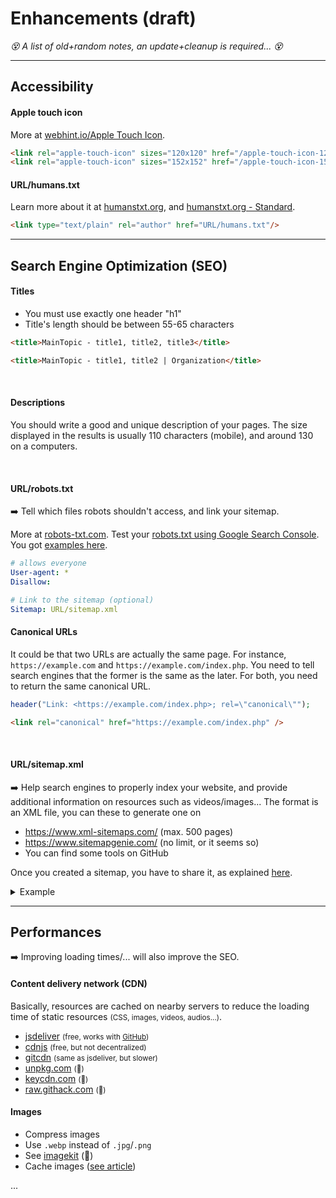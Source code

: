 # Enhancements (draft)

*😵 A list of old+random notes, an update+cleanup is required... 😵*

<hr class="sep-both">

## Accessibility

<div class="row row-cols-md-2"><div>

#### Apple touch icon

More at [webhint.io/Apple Touch Icon](https://webhint.io/docs/user-guide/hints/hint-apple-touch-icons/).

```html
<link rel="apple-touch-icon" sizes="120x120" href="/apple-touch-icon-120x120.png" />
<link rel="apple-touch-icon" sizes="152x152" href="/apple-touch-icon-152x152.png" />
```
</div><div>

#### URL/humans.txt

Learn more about it at [humanstxt.org](https://humanstxt.org/),
and [humanstxt.org - Standard](https://humanstxt.org/Standard.html).

```html
<link type="text/plain" rel="author" href="URL/humans.txt"/>
```
</div></div>

<hr class="sep-both">

## Search Engine Optimization (SEO)

<div class="row row-cols-md-2 mt-3"><div>

#### Titles

* You must use exactly one header "h1"
* Title's length should be between 55-65 characters

```html
<title>MainTopic - title1, title2, title3</title>
```

```html
<title>MainTopic - title1, title2 | Organization</title>
```

<br>

#### Descriptions

You should write a good and unique description of your pages. The size displayed in the results is usually 110 characters (mobile), and around 130 on a computers.

<br>

#### URL/robots.txt

➡️ Tell which files robots shouldn't access, and link your sitemap.

More at [robots-txt.com](http://robots-txt.com/). Test your [robots.txt using Google Search Console](http://robots-txt.com/ressources/robots-txt-tester/). You got [examples here](http://robots-txt.com/ressources/).

```yaml
# allows everyone
User-agent: *
Disallow:

# Link to the sitemap (optional)
Sitemap: URL/sitemap.xml
```
</div><div>

#### Canonical URLs

It could be that two URLs are actually the same page. For instance, `https://example.com` and `https://example.com/index.php`. You need to tell search engines that the former is the same as the later. For both, you need to return the same canonical URL.

```php
header("Link: <https://example.com/index.php>; rel=\"canonical\"");
```

```html
<link rel="canonical" href="https://example.com/index.php" />
```

<br>

#### URL/sitemap.xml

➡️ Help search engines to properly index your website, and provide additional information on resources such as videos/images... The format is an XML file, you can these to generate one on

* <https://www.xml-sitemaps.com/> (max. 500 pages)
* <https://www.sitemapgenie.com/> (no limit, or it seems so)
* You can find some tools on GitHub

Once you created a sitemap, you have to share it, as explained [here](https://ahrefs.com/blog/submit-website-to-search-engines/).

<details class="details-e">
<summary>Example</summary>

```xml
<?xml version="1.0" encoding="UTF-8" ?>
<urlset xmlns:xsi="http://www.w3.org/2001/XMLSchema-instance"
        xmlns="http://www.sitemaps.org/schemas/sitemap/0.9"
        xsi:schemaLocation="http://www.sitemaps.org/schemas/sitemap/0.9
            https://www.sitemaps.org/schemas/sitemap/0.9/sitemap.xsd">
    <url>
        <loc>https://blog.quentinra.dev/</loc>
        <lastmod>2021-08-27T18:11:59+02:00</lastmod>
        <priority>1.00</priority>
    </url>
</urlset>
```
</details>
</div></div>

<hr class="sep-both">

## Performances

➡️ Improving loading times/... will also improve the SEO.

<div class="row row-cols-md-2"><div>

#### Content delivery network (CDN)

Basically, resources are cached on nearby servers to reduce the loading time of static resources <small>(CSS, images, videos, audios...)</small>.

* [jsdeliver](https://www.jsdelivr.com/) <small>(free, works with [GitHub](https://cdn.jsdelivr.net/gh/user/repo/path/to/file.png))</small>
* [cdnjs](https://cdnjs.com/) <small>(free, but not decentralized)</small>
* [gitcdn](https://github.com/schme16/gitcdn.xyz) <small>(same as jsdeliver, but slower)</small>
* [unpkg.com](https://unpkg.com/) <small>(👻)</small>
* [keycdn.com](https://www.keycdn.com/) <small>(👻)</small>
* [raw.githack.com](https://raw.githack.com/) <small>(👻)</small>
</div><div>

#### Images

* Compress images
* Use `.webp` instead of `.jpg`/`.png`
* See [imagekit](https://imagekit.io/) (👻)
* Cache images ([see article](https://web.dev/http-cache/))

...
</div></div>
